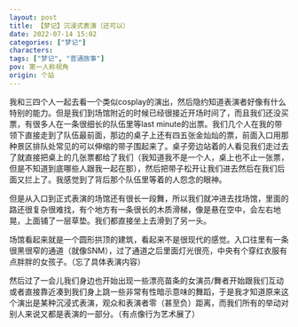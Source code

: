 ```yaml
---
layout: post
title: 【梦记】沉浸式表演（还可以）
date: 2022-07-14 15:02
categories: ["梦记"]
characters: 
tags: ["梦记", "普通故事"]
pov: 第一人称视角
origin: 个站
---
```


我和三四个人一起去看一个类似cosplay的演出，然后隐约知道表演者好像有什么特别的能力。但是我们到场馆附近的时候已经很接近开场时间了，而且我们还没买票，有很多人在一条很细长的队伍里等last minute的出票。我们几个人在我的带领下直接走到了队伍最前面，那边的桌子上还有四五张金灿灿的票，前面入口用那种景区排队处常见的可以伸缩的带子围起来了。桌子旁边站着的人看见我们走过去了就直接把桌上的几张票都给了我们（我知道我不是一个人，桌上也不止一张票，但是不知道到底哪些人跟我一起在那），然后把带子松开让我们进去然后在我们后面又拦上了。我感觉到了背后那个队伍里等着的人怨念的眼神。

但是从入口到正式表演的场馆还有很长一段舞，所以我们就冲进去找场馆，里面的路还很复杂很难找，有个地方有一条很长的木质滑梯，像是悬在空中，会左右地晃，上面铺了一层草垫。我们都直接坐上去滑到了另一头。

场馆看起来就是一个圆形拱顶的建筑，看起来不是很现代的感觉。入口往里有一条很黑很窄的通道（就像SNM），过了通道之后里面灯光很亮，中央有个穿红衣服有点胖胖的女孩子。（忘了具体表演内容）

然后过了一会儿我们身边也开始出现一些漂亮苗条的女演员/舞者开始跟我们互动或者直接靠近凑到我们身上跳一些非常有性暗示意味的舞蹈，于是我才知道原来这个演出是某种沉浸式表演，观众和表演者零（甚至负）距离，而我们所有的举动对别人来说又都是表演的一部分。（有点像行为艺术展了）

